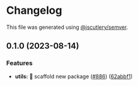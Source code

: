 # Changelog

This file was generated using [@jscutlery/semver](https://github.com/jscutlery/semver).

## 0.1.0 (2023-08-14)


### Features

* **utils:** :tada: scaffold new package ([#886](https://github.com/nx-squeezer/squeezer/issues/886)) ([62abbf1](https://github.com/nx-squeezer/squeezer/commit/62abbf10c586a5d6d5f94f454252287d7b58034b))
